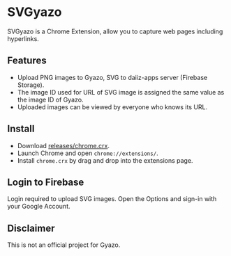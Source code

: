 # SVGyazo
SVGyazo is a Chrome Extension, allow you to capture web pages including hyperlinks.<br>

## Features
- Upload PNG images to Gyazo, SVG to daiiz-apps server (Firebase Storage).
- The image ID used for URL of SVG image is assigned the same value as the image ID of Gyazo.
- Uploaded images can be viewed by everyone who knows its URL.

## Install
- Download [releases/chrome.crx](https://github.com/daiiz/SVGyazo/raw/master/releases/chrome.crx).
- Launch Chrome and open `chrome://extensions/`.
- Install `chrome.crx` by drag and drop into the extensions page.

## Login to Firebase
Login required to upload SVG images.
Open the Options and sign-in with your Google Account.

## Disclaimer
This is not an official project for Gyazo.
